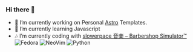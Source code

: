 ### Hi there 👋
- 🔭 I’m currently working on Personal [Astro](https://astro.build/) Templates.
- 🌱 I’m currently learning Javascript
- 🎶 I’m currently coding with [slowerpace 音楽 – Barbershop Simulator™](https://www.youtube.com/watch?v=Bu9Ia0n95rM) <br>
![Fedora](https://ziadoua.github.io/m3-Markdown-Badges/badges/Fedora/fedora1.svg) ![NeoVim](https://ziadoua.github.io/m3-Markdown-Badges/badges/Neovim/neovim1.svg) ![Python](https://ziadoua.github.io/m3-Markdown-Badges/badges/Python/python1.svg)
<!--
**sunflower64/sunflower64** is a ✨ _special_ ✨ repository because its `README.md` (this file) appears on your GitHub profile.

Here are some ideas to get you started:

- 🔭 I’m currently working on ...
- 🌱 I’m currently learning ...
- 👯 I’m looking to collaborate on ...
- 🤔 I’m looking for help with ...
- 💬 Ask me about ...
- 📫 How to reach me: ...
- 😄 Pronouns: ...
- ⚡ Fun fact: ...
badges: https://github.com/ziadOUA/m3-Markdown-Badges
-->
